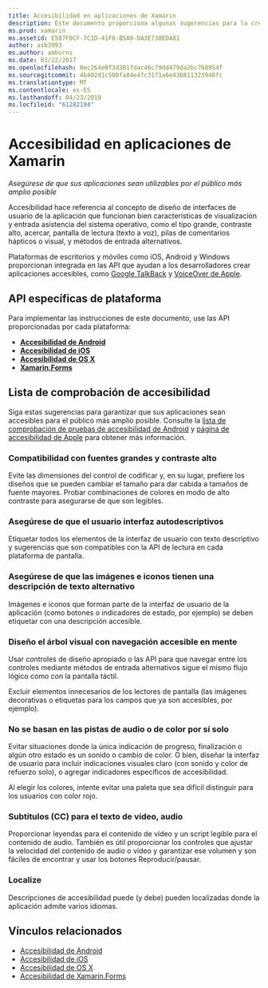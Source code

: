 ```yaml
---
title: Accesibilidad en aplicaciones de Xamarin
description: Este documento proporciona algunas sugerencias para la creación de aplicaciones accesibles. Por ejemplo, incluye recomendaciones sobre fuentes grandes, contraste alto, interfaces autodescriptivas y mucho más.
ms.prod: xamarin
ms.assetid: E587F0CF-7C1D-41F8-B5A8-DA3E738EDA81
author: asb3993
ms.author: amburns
ms.date: 03/22/2017
ms.openlocfilehash: 0ec264e0f3d381fdac46c79dd479da2bc768954f
ms.sourcegitcommit: 4b402d1c508fa84e4fc3171a6e43b811323948fc
ms.translationtype: MT
ms.contentlocale: es-ES
ms.lasthandoff: 04/23/2019
ms.locfileid: "61282194"
---
```

# <a name="accessibility-in-xamarin-apps"></a>Accesibilidad en aplicaciones de Xamarin

_Asegúrese de que sus aplicaciones sean utilizables por el público más amplio posible_

Accesibilidad hace referencia al concepto de diseño de interfaces de usuario de la aplicación que funcionan bien características de visualización y entrada asistencia del sistema operativo, como el tipo grande, contraste alto, acercar, pantalla de lectura (texto a voz), pilas de comentarios hápticos o visual, y métodos de entrada alternativos.

Plataformas de escritorios y móviles como iOS, Android y Windows proporcionan integrada en las API que ayudan a los desarrolladores crear aplicaciones accesibles, como [Google TalkBack](https://play.google.com/store/apps/details?id=com.google.android.marvin.talkback) y [VoiceOver de Apple](http://www.apple.com/accessibility/ios/voiceover/).

## <a name="platform-specific-apis"></a>API específicas de plataforma

Para implementar las instrucciones de este documento, use las API proporcionadas por cada plataforma:

- [**Accesibilidad de Android**](~/android/app-fundamentals/accessibility.md)
- [**Accesibilidad de iOS**](~/ios/app-fundamentals/accessibility.md)
- [**Accesibilidad de OS X**](~/mac/app-fundamentals/accessibility.md)
- [**Xamarin.Forms**](~/xamarin-forms/app-fundamentals/accessibility/index.md)

<a name="checklist" />

## <a name="accessibility-checklist"></a>Lista de comprobación de accesibilidad

Siga estas sugerencias para garantizar que sus aplicaciones sean accesibles para el público más amplio posible. Consulte la [lista de comprobación de pruebas de accesibilidad de Android](https://developer.android.com/training/accessibility/testing.html) y [página de accesibilidad de Apple](http://www.apple.com/accessibility/) para obtener más información.

### <a name="support-large-fonts-and-high-contrast"></a>Compatibilidad con fuentes grandes y contraste alto

Evite las dimensiones del control de codificar y, en su lugar, prefiere los diseños que se pueden cambiar el tamaño para dar cabida a tamaños de fuente mayores.
Probar combinaciones de colores en modo de alto contraste para asegurarse de que son legibles.

### <a name="make-the-user-interface-self-describing"></a>Asegúrese de que el usuario interfaz autodescriptivos

Etiquetar todos los elementos de la interfaz de usuario con texto descriptivo y sugerencias que son compatibles con la API de lectura en cada plataforma de pantalla.

### <a name="ensure-that-images-and-icons-have-an-alternate-text-description"></a>Asegúrese de que las imágenes e iconos tienen una descripción de texto alternativo

Imágenes e iconos que forman parte de la interfaz de usuario de la aplicación (como botones o indicadores de estado, por ejemplo) se deben etiquetar con una descripción accesible.

### <a name="design-the-visual-tree-with-accessible-navigation-in-mind"></a>Diseño el árbol visual con navegación accesible en mente

Usar controles de diseño apropiado o las API para que navegar entre los controles mediante métodos de entrada alternativos sigue el mismo flujo lógico como con la pantalla táctil.

Excluir elementos innecesarios de los lectores de pantalla (las imágenes decorativas o etiquetas para los campos que ya son accesibles, por ejemplo).

### <a name="dont-rely-on-audio-or-color-cues-alone"></a>No se basan en las pistas de audio o de color por sí solo

Evitar situaciones donde la única indicación de progreso, finalización o algún otro estado es un sonido o cambio de color. O bien, diseñar la interfaz de usuario para incluir indicaciones visuales claro (con sonido y color de refuerzo solo), o agregar indicadores específicos de accesibilidad.

Al elegir los colores, intente evitar una paleta que sea difícil distinguir para los usuarios con color rojo.

### <a name="captioning-for-video-text-for-audio"></a>Subtítulos (CC) para el texto de vídeo, audio

Proporcionar leyendas para el contenido de vídeo y un script legible para el contenido de audio. También es útil proporcionar los controles que ajustar la velocidad del contenido de audio o vídeo y garantizar ese volumen y son fáciles de encontrar y usar los botones Reproducir/pausar.

### <a name="localize"></a>Localize

Descripciones de accesibilidad puede (y debe) pueden localizadas donde la aplicación admite varios idiomas.



## <a name="related-links"></a>Vínculos relacionados

- [Accesibilidad de Android](~/android/app-fundamentals/accessibility.md)
- [Accesibilidad de iOS](~/ios/app-fundamentals/accessibility.md)
- [Accesibilidad de OS X](~/mac/app-fundamentals/accessibility.md)
- [Accesibilidad de Xamarin.Forms](~/xamarin-forms/app-fundamentals/accessibility/index.md)
